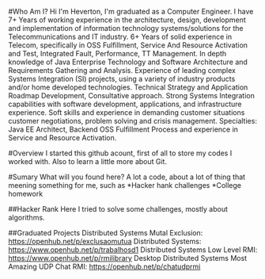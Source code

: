 #Who Am I?
Hi I'm Heverton, I'm graduated as a Computer Engineer.
I have 7+ Years of working experience in the architecture, design, development and implementation of information technology systems/solutions for the Telecommunications and IT industry.
6+ Years of solid experience in Telecom, specifically in OSS Fulfillment, Service And Resource Activation and 
Test, Integrated Fault, Performance, TT Management.
In depth knowledge of Java Enterprise Technology and Software Architecture and Requirements Gathering and Analysis.
Experience of leading complex Systems Integration (SI) projects, using a variety of industry  products and/or home developed technologies. Technical Strategy and Application Roadmap Development, Consultative approach.
Strong Systems Integration capabilities with software development, applications, and infrastructure experience.
Soft skills and experience in demanding customer situations customer negotiations, problem solving and crisis management.
Specialties: Java EE Architect, Backend OSS Fulfillment Process and experience in Service and Resource Activation. 

#Overview
I started this github acount, first of all to store my codes I worked with.
Also to learn a little more about Git.

#Sumary
What will you found here?
A lot a code, about a lot of thing that meening something for me, such as
*Hacker hank challenges
*College homework

##Hacker Rank
Here I tried to solve some challenges, mostly about algorithms.

##Graduated Projects
Distributed Systems Mutal Exclusion: https://openhub.net/p/exclusaomutua
Distributed Systems: https://www.openhub.net/p/trabalhosd1
Distributed Systems Low Level RMI: https://www.openhub.net/p/rmilibrary
Desktop Distributed Systems Most Amazing UDP Chat RMI: https://openhub.net/p/chatudprmi